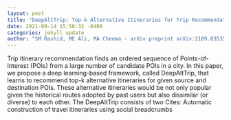 ```yaml
--- 
layout: post 
title: "DeepAltTrip: Top-k Alternative Itineraries for Trip Recommendation" 
date: 2021-09-14 15:58:32 -0400 
categories: jekyll update 
author: "SM Rashid, ME Ali, MA Cheema - arXiv preprint arXiv:2109.03535, 2021" 
--- 
```

Trip itinerary recommendation finds an ordered sequence of Points-of-Interest (POIs) from a large number of candidate POIs in a city. In this paper, we propose a deep learning-based framework, called DeepAltTrip, that learns to recommend top-k alternative itineraries for given source and destination POIs. These alternative itineraries would be not only popular given the historical routes adopted by past users but also dissimilar (or diverse) to each other. The DeepAltTrip consists of two Cites: Automatic construction of travel itineraries using social breadcrumbs